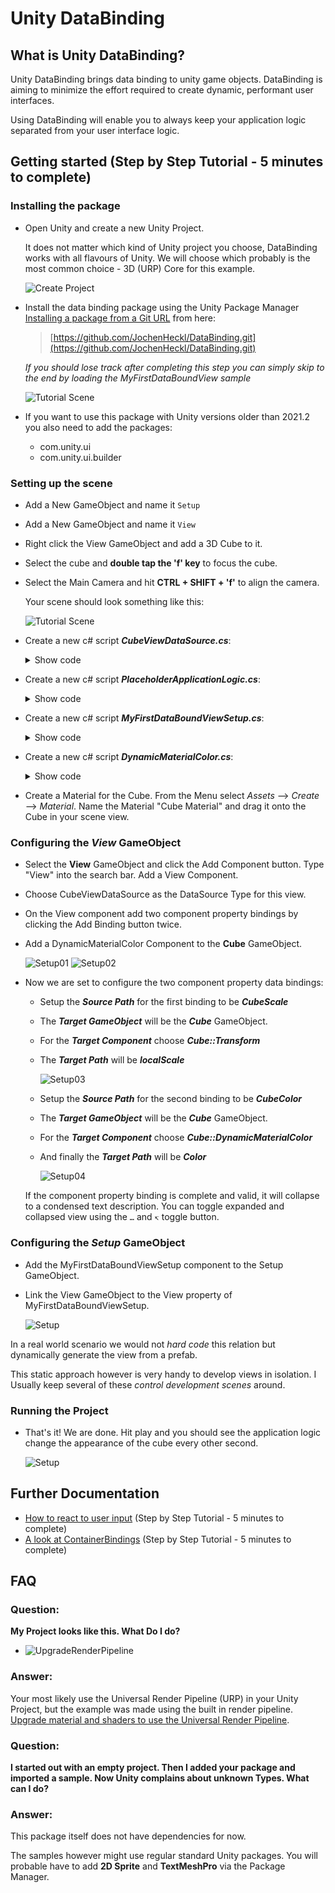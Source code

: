 # Unity DataBinding

## What is Unity DataBinding?

Unity DataBinding brings data binding to unity game objects. DataBinding is aiming to minimize the effort required to create dynamic, performant user interfaces.

Using DataBinding will enable you to always keep your application logic separated from your user interface logic.

## Getting started (Step by Step Tutorial - 5 minutes to complete)

### Installing the package

- Open Unity and create a new Unity Project.

  It does not matter which kind of Unity project you choose, DataBinding works with all flavours of Unity. We will choose which probably is the most common choice - 3D (URP) Core for this example.

  ![Create Project](Documentation~/Images/CreateProject.png)

- Install the data binding package using the Unity Package Manager [Installing a package from a Git URL](https://docs.unity3d.com/Manual/upm-ui-giturl.html) from here:
  
  >[https://github.com/JochenHeckl/DataBinding.git](https://github.com/JochenHeckl/DataBinding.git)
  
  *If you should lose track after completing this step you can simply skip to the end by loading the MyFirstDataBoundView sample*

  ![Tutorial Scene](Documentation~/Images/ImportSample.png)

- If you want to use this package with Unity versions older than 2021.2 you also need to add the packages:
  - com.unity.ui  
  - com.unity.ui.builder

### Setting up the scene

- Add a New GameObject and name it `Setup`
- Add a New GameObject and name it `View`
- Right click the View GameObject and add a 3D Cube to it.
- Select the cube and **double tap the 'f' key** to focus the cube.
- Select the Main Camera and hit **CTRL + SHIFT + 'f'** to align the camera.
  
  Your scene should look something like this:
  
  ![Tutorial Scene](Documentation~/Images/InitialSetup.png)

- Create a new c# script ***CubeViewDataSource.cs***:
  
  <details>
  <summary>Show code</summary>

  ```csharp
  using de.JochenHeckl.Unity.DataBinding;
  using UnityEngine;

  public class CubeViewDataSource : DataSourceBase<CubeViewDataSource>
  {
    public Vector3 CubeScale { get; set; } = Vector3.one;
    public Color CubeColor { get; set; } = Color.grey;
  }
  ```

  </details>

- Create a new c# script ***PlaceholderApplicationLogic.cs***:

  <details>
  <summary>Show code</summary>

  ```csharp
  using UnityEngine;

  /// <summary>
  /// This class is here as a replacement for whatever
  /// application logic your application will implement.
  /// You application might be arbitrarily complex and expose
  /// many data sources - static data sources as well as dynamic ones.
  /// This application is about changing the scale and color of a cube.
  /// That's it for this tutorial.
  /// So the sole data source exposed is a simple CubeViewDataSource.
  /// </summary>
  public class PlaceholderApplicationLogic
  {
    public CubeViewDataSource CubeViewDataSource { get; set; }
    private float nextCubeUpdateTimeSeconds;

    public void Initialize()
    {
        CubeViewDataSource = new CubeViewDataSource();
        nextCubeUpdateTimeSeconds = 0f;
    }

    public void Update(float simulationTimeSeconds)
    {
        if ( nextCubeUpdateTimeSeconds < simulationTimeSeconds )
        {
            nextCubeUpdateTimeSeconds += 3.0f;

            CubeViewDataSource.NotifyChanges(x =>
            {
                x.CubeScale = Vector3.one + Random.insideUnitSphere;
                x.CubeColor = Random.ColorHSV(0, 1, 0, 1);
            });
        }
    }
  }
  ```

  </details>

- Create a new c# script ***MyFirstDataBoundViewSetup.cs***:
  
  <details>
  <summary>Show code</summary>

  ```csharp
  using de.JochenHeckl.Unity.DataBinding;
  using UnityEngine;

  /// This is a simple bootstrapping behaviour.
  /// We just instanciate PlaceholderApplicationLogic()
  /// and run an update loop on it.
  public class MyFirstDataBoundViewSetup : MonoBehaviour
  {
    public View view;
    private PlaceholderApplicationLogic placeholderApplicationLogic;
    public void Start()
    {
        placeholderApplicationLogic = new PlaceholderApplicationLogic();
        placeholderApplicationLogic.Initialize();

        view.DataSource = placeholderApplicationLogic.CubeViewDataSource;
    }

    public void FixedUpdate()
    {
        placeholderApplicationLogic.Update(Time.time);
    }
  }
  ```

  </details>

- Create a new c# script ***DynamicMaterialColor.cs***:

  <details>
  <summary>Show code</summary>
  
  ```csharp
  using UnityEngine;

  public class DynamicMaterialColor : MonoBehaviour
  {
      public Material material;      
      public Color Color
      {
          set
          {
              var meshRenderer = GetComponent<MeshRenderer>();
              meshRenderer.material.color = value;
          }
      }
  }

  ```

  </details>

- Create a Material for the Cube.
  From the Menu select *Assets* --> *Create* --> *Material*. Name the Material "Cube Material" and drag it onto the Cube in your scene view.

### Configuring the ***View*** GameObject

- Select the **View** GameObject and click the Add Component button.
  Type "View" into the search bar. Add a View Component.
- Choose CubeViewDataSource as the DataSource Type for this view.
- On the View component add two component property bindings by clicking the Add Binding button twice.
- Add a DynamicMaterialColor Component to the **Cube** GameObject.
  
  ![Setup01](Documentation~/Images/ViewInspector01-1.png)
  ![Setup02](Documentation~/Images/ViewInspector01-2.png)

- Now we are set to configure the two component property data bindings:
  
  - Setup the ***Source Path*** for the first binding to be ***CubeScale***
  - The ***Target GameObject*** will be the ***Cube*** GameObject.
  - For the ***Target Component*** choose ***Cube::Transform***
  - The ***Target Path*** will be ***localScale***
  
    ![Setup03](Documentation~/Images/ViewInspector01-3.png)

  - Setup the ***Source Path*** for the second binding to be ***CubeColor***
  - The ***Target GameObject*** will be the ***Cube*** GameObject.
  - For the ***Target Component*** choose ***Cube::DynamicMaterialColor***
  - And finally the ***Target Path*** will be ***Color***

    ![Setup04](Documentation~/Images/ViewInspector01-4.png)

  If the component property binding is complete and valid, it will collapse to a condensed text description. You can toggle expanded and collapsed view using the ```…``` and ```↸``` toggle button.

### Configuring the ***Setup*** GameObject

- Add the MyFirstDataBoundViewSetup component to the Setup GameObject.
- Link the View GameObject to the View property of MyFirstDataBoundViewSetup.

  ![Setup](Documentation~/Images/SetupInspector.png)

In a real world scenario we would not *hard code* this relation but dynamically generate the view from a prefab.

This static approach however is very handy to develop views in isolation. I Usually keep several of these *control development scenes* around.

### Running the Project

- That's it! We are done. Hit play and you should see the application logic change the appearance of the cube every other second.

  ![Setup](Documentation~/Images/ViewInspector02.png)

## Further Documentation
- [How to react to user input](Documentation~/HowToReactToUserInput.md) (Step by Step Tutorial - 5 minutes to complete)
- [A look at ContainerBindings](Documentation~/ALookAtContainerBindings.md) (Step by Step Tutorial - 5 minutes to complete)


## FAQ

### **Question:**

**My Project looks like this. What Do I do?**

- ![UpgradeRenderPipeline](Documentation~/Images/UpgradeToURP.png)
  
### **Answer:**

Your most likely use the Universal Render Pipeline (URP) in your Unity Project, but the example was made using the built in render pipeline. [Upgrade material and shaders to use the Universal Render Pipeline](https://docs.unity3d.com/Packages/com.unity.render-pipelines.universal@12.1/manual/upgrade-guides.html).

### **Question:**

**I started out with an empty project. Then I added your package and imported a sample. Now Unity complains about unknown Types. What can I do?**

### **Answer:**

This package itself does not have dependencies for now.

The samples however might use regular standard Unity packages. You will probable have to add **2D Sprite** and **TextMeshPro** via the Package Manager.